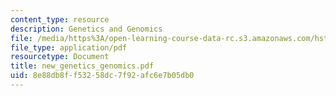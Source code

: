 ```yaml
---
content_type: resource
description: Genetics and Genomics
file: /media/https%3A/open-learning-course-data-rc.s3.amazonaws.com/hst-730-molecular-biology-for-the-auditory-system-fall-2002/8e88db8ff53258dc7f92afc6e7b05db0_new_genetics_genomics.pdf
file_type: application/pdf
resourcetype: Document
title: new_genetics_genomics.pdf
uid: 8e88db8f-f532-58dc-7f92-afc6e7b05db0
---
```

